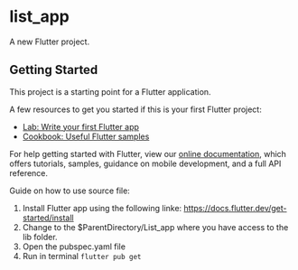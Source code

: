 # list_app

A new Flutter project.

## Getting Started

This project is a starting point for a Flutter application.

A few resources to get you started if this is your first Flutter project:

- [Lab: Write your first Flutter app](https://flutter.dev/docs/get-started/codelab)
- [Cookbook: Useful Flutter samples](https://flutter.dev/docs/cookbook)

For help getting started with Flutter, view our
[online documentation](https://flutter.dev/docs), which offers tutorials,
samples, guidance on mobile development, and a full API reference.

Guide on how to use source file:

1. Install Flutter app using the following linke: https://docs.flutter.dev/get-started/install
2. Change to the $ParentDirectory/List_app where you have access to the lib folder.
3. Open the pubspec.yaml file
4. Run in terminal `flutter pub get`
